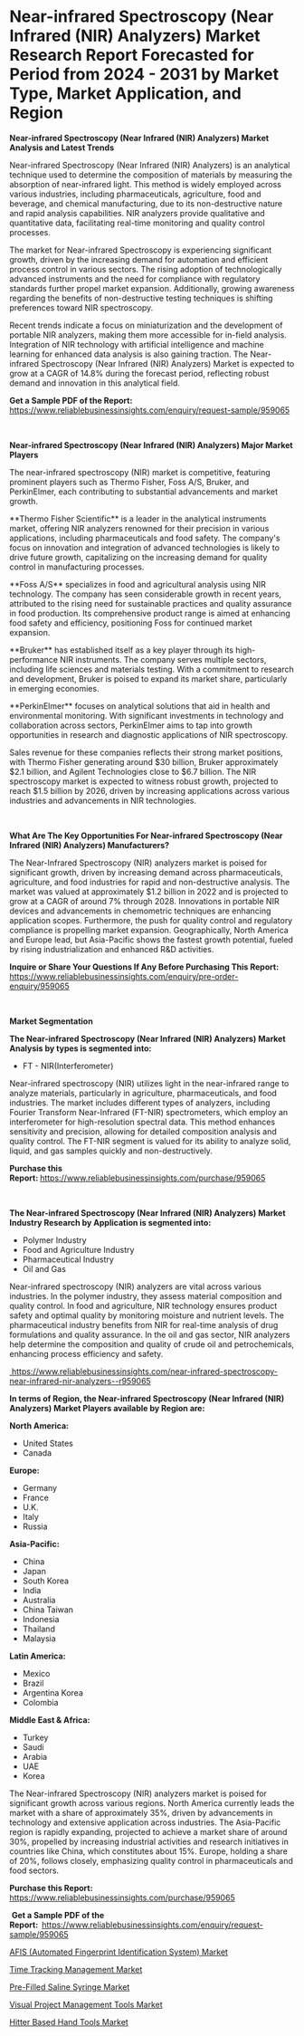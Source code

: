 <p><h1>Near-infrared Spectroscopy (Near Infrared (NIR) Analyzers) Market Research Report Forecasted for Period from 2024 -  2031 by Market Type, Market Application, and Region</h1></p><p><strong>Near-infrared Spectroscopy (Near Infrared (NIR) Analyzers) Market Analysis and Latest Trends</strong></p>
<p><p>Near-infrared Spectroscopy (Near Infrared (NIR) Analyzers) is an analytical technique used to determine the composition of materials by measuring the absorption of near-infrared light. This method is widely employed across various industries, including pharmaceuticals, agriculture, food and beverage, and chemical manufacturing, due to its non-destructive nature and rapid analysis capabilities. NIR analyzers provide qualitative and quantitative data, facilitating real-time monitoring and quality control processes.</p><p>The market for Near-infrared Spectroscopy is experiencing significant growth, driven by the increasing demand for automation and efficient process control in various sectors. The rising adoption of technologically advanced instruments and the need for compliance with regulatory standards further propel market expansion. Additionally, growing awareness regarding the benefits of non-destructive testing techniques is shifting preferences toward NIR spectroscopy.</p><p>Recent trends indicate a focus on miniaturization and the development of portable NIR analyzers, making them more accessible for in-field analysis. Integration of NIR technology with artificial intelligence and machine learning for enhanced data analysis is also gaining traction. The Near-infrared Spectroscopy (Near Infrared (NIR) Analyzers) Market is expected to grow at a CAGR of 14.8% during the forecast period, reflecting robust demand and innovation in this analytical field.</p></p>
<p><strong>Get a Sample PDF of the Report:&nbsp;</strong> <a href="https://www.reliablebusinessinsights.com/enquiry/request-sample/959065">https://www.reliablebusinessinsights.com/enquiry/request-sample/959065</a></p>
<p>&nbsp;</p>
<p><strong>Near-infrared Spectroscopy (Near Infrared (NIR) Analyzers) Major Market Players</strong></p>
<p><p>The near-infrared spectroscopy (NIR) market is competitive, featuring prominent players such as Thermo Fisher, Foss A/S, Bruker, and PerkinElmer, each contributing to substantial advancements and market growth. </p><p>**Thermo Fisher Scientific** is a leader in the analytical instruments market, offering NIR analyzers renowned for their precision in various applications, including pharmaceuticals and food safety. The company's focus on innovation and integration of advanced technologies is likely to drive future growth, capitalizing on the increasing demand for quality control in manufacturing processes.</p><p>**Foss A/S** specializes in food and agricultural analysis using NIR technology. The company has seen considerable growth in recent years, attributed to the rising need for sustainable practices and quality assurance in food production. Its comprehensive product range is aimed at enhancing food safety and efficiency, positioning Foss for continued market expansion.</p><p>**Bruker** has established itself as a key player through its high-performance NIR instruments. The company serves multiple sectors, including life sciences and materials testing. With a commitment to research and development, Bruker is poised to expand its market share, particularly in emerging economies.</p><p>**PerkinElmer** focuses on analytical solutions that aid in health and environmental monitoring. With significant investments in technology and collaboration across sectors, PerkinElmer aims to tap into growth opportunities in research and diagnostic applications of NIR spectroscopy.</p><p>Sales revenue for these companies reflects their strong market positions, with Thermo Fisher generating around $30 billion, Bruker approximately $2.1 billion, and Agilent Technologies close to $6.7 billion. The NIR spectroscopy market is expected to witness robust growth, projected to reach $1.5 billion by 2026, driven by increasing applications across various industries and advancements in NIR technologies.</p></p>
<p>&nbsp;</p>
<p><strong>What Are The Key Opportunities For Near-infrared Spectroscopy (Near Infrared (NIR) Analyzers) Manufacturers?</strong></p>
<p><p>The Near-Infrared Spectroscopy (NIR) analyzers market is poised for significant growth, driven by increasing demand across pharmaceuticals, agriculture, and food industries for rapid and non-destructive analysis. The market was valued at approximately $1.2 billion in 2022 and is projected to grow at a CAGR of around 7% through 2028. Innovations in portable NIR devices and advancements in chemometric techniques are enhancing application scopes. Furthermore, the push for quality control and regulatory compliance is propelling market expansion. Geographically, North America and Europe lead, but Asia-Pacific shows the fastest growth potential, fueled by rising industrialization and enhanced R&D activities.</p></p>
<p><strong>Inquire or Share Your Questions If Any Before Purchasing This Report:</strong> <a href="https://www.reliablebusinessinsights.com/enquiry/pre-order-enquiry/959065">https://www.reliablebusinessinsights.com/enquiry/pre-order-enquiry/959065</a></p>
<p>&nbsp;</p>
<p><strong>Market Segmentation</strong></p>
<p><strong>The Near-infrared Spectroscopy (Near Infrared (NIR) Analyzers) Market Analysis by types is segmented into:</strong></p>
<p><ul><li>FT - NIR(Interferometer)</li></ul></p>
<p><p>Near-infrared spectroscopy (NIR) utilizes light in the near-infrared range to analyze materials, particularly in agriculture, pharmaceuticals, and food industries. The market includes different types of analyzers, including Fourier Transform Near-Infrared (FT-NIR) spectrometers, which employ an interferometer for high-resolution spectral data. This method enhances sensitivity and precision, allowing for detailed composition analysis and quality control. The FT-NIR segment is valued for its ability to analyze solid, liquid, and gas samples quickly and non-destructively.</p></p>
<p><strong>Purchase this Report:&nbsp;</strong><a href="https://www.reliablebusinessinsights.com/purchase/959065">https://www.reliablebusinessinsights.com/purchase/959065</a></p>
<p>&nbsp;</p>
<p><strong>The Near-infrared Spectroscopy (Near Infrared (NIR) Analyzers) Market Industry Research by Application is segmented into:</strong></p>
<p><ul><li>Polymer Industry</li><li>Food and Agriculture Industry</li><li>Pharmaceutical Industry</li><li>Oil and Gas</li></ul></p>
<p><p>Near-infrared spectroscopy (NIR) analyzers are vital across various industries. In the polymer industry, they assess material composition and quality control. In food and agriculture, NIR technology ensures product safety and optimal quality by monitoring moisture and nutrient levels. The pharmaceutical industry benefits from NIR for real-time analysis of drug formulations and quality assurance. In the oil and gas sector, NIR analyzers help determine the composition and quality of crude oil and petrochemicals, enhancing process efficiency and safety.</p></p>
<p><a href="https://www.reliablebusinessinsights.com/near-infrared-spectroscopy-near-infrared-nir-analyzers--r959065">&nbsp;https://www.reliablebusinessinsights.com/near-infrared-spectroscopy-near-infrared-nir-analyzers--r959065</a></p>
<p><strong>In terms of Region, the Near-infrared Spectroscopy (Near Infrared (NIR) Analyzers) Market Players available by Region are:</strong></p>
<p>
    <p> <strong> North America: </strong>
        <ul>
            <li>United States</li>
            <li>Canada</li>
        </ul>
        </p> 
    <p> <strong> Europe: </strong>
        <ul>
            <li>Germany</li>
            <li>France</li>
            <li>U.K.</li>
            <li>Italy</li>
            <li>Russia</li>
        </ul>
        </p> 
    <p> <strong> Asia-Pacific: </strong>
        <ul>
            <li>China</li>
            <li>Japan</li>
            <li>South Korea</li>
            <li>India</li>
            <li>Australia</li>
            <li>China Taiwan</li>
            <li>Indonesia</li>
            <li>Thailand</li>
            <li>Malaysia</li>
        </ul>
        </p> 
    <p> <strong> Latin America: </strong>
        <ul>
            <li>Mexico</li>
            <li>Brazil</li>
            <li>Argentina Korea</li>
            <li>Colombia</li>
        </ul>
        </p> 
    <p> <strong> Middle East & Africa: </strong>
        <ul>
            <li>Turkey</li>
            <li>Saudi</li>
            <li>Arabia</li>
            <li>UAE</li>
            <li>Korea</li>
        </ul>
    </p>
    </p>
<p><p>The Near-infrared Spectroscopy (NIR) analyzers market is poised for significant growth across various regions. North America currently leads the market with a share of approximately 35%, driven by advancements in technology and extensive application across industries. The Asia-Pacific region is rapidly expanding, projected to achieve a market share of around 30%, propelled by increasing industrial activities and research initiatives in countries like China, which constitutes about 15%. Europe, holding a share of 20%, follows closely, emphasizing quality control in pharmaceuticals and food sectors.</p></p>
<p><strong>Purchase this Report: </strong><a href="https://www.reliablebusinessinsights.com/purchase/959065">https://www.reliablebusinessinsights.com/purchase/959065</a></p>
<p>&nbsp;<strong>Get a Sample PDF of the Report:&nbsp;&nbsp;</strong><a href="https://www.reliablebusinessinsights.com/enquiry/request-sample/959065">https://www.reliablebusinessinsights.com/enquiry/request-sample/959065</a></p>
<p><strong></strong></p>
<p><p><a href="https://medium.com/@caseywiza1946/afis-automated-fingerprint-identification-system-market-a-global-and-regional-analysis-focus-86142f574498">AFIS (Automated Fingerprint Identification System) Market</a></p><p><a href="https://www.linkedin.com/pulse/mapping-time-tracking-management-market-trends-challenges-xdzff?trackingId=rU40yZuQYo5ACM%2BFaqgt6g%3D%3D">Time Tracking Management Market</a></p><p><a href="https://medium.com/@caseywiza1946/pre-filled-saline-syringe-market-a-global-and-regional-analysis-focus-on-end-user-product-and-fab57dd361ab">Pre-Filled Saline Syringe Market</a></p><p><a href="https://www.linkedin.com/pulse/insights-visual-project-management-tools-industry-market-financial-wrmyf?trackingId=TiS0P8ulSmWFI4vXdNxlXA%3D%3D">Visual Project Management Tools Market</a></p><p><a href="https://issuu.com/reportprime-2/docs/hitter-based-hand-tools-market-size_c603f3add38c75">Hitter Based Hand Tools Market</a></p></p>